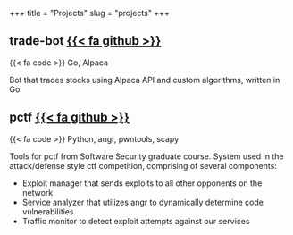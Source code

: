 +++
title = "Projects"
slug = "projects"
+++

## trade-bot [{{< fa github >}}](https://github.com/emanuelboderash/trade-bot)
{{< fa code >}} Go, Alpaca

Bot that trades stocks using Alpaca API and custom algorithms, written in Go.

## pctf [{{< fa github >}}](https://github.com/emanuelboderash/pctf)
{{< fa code >}} Python, angr, pwntools, scapy

Tools for pctf from Software Security graduate course. System used in the attack/defense style ctf competition, comprising of several components:

  - Exploit manager that sends exploits to all other opponents on the network
  - Service analyzer that utilizes angr to dynamically determine code vulnerabilities
  - Traffic monitor to detect exploit attempts against our services